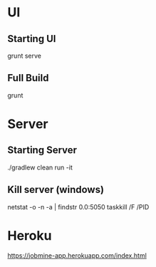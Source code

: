 # UI #

## Starting UI ##
grunt serve

## Full Build ##
grunt

# Server #

## Starting Server ##
./gradlew clean run -it

## Kill server (windows) ##
netstat -o -n -a | findstr 0.0:5050
taskkill /F /PID <pid>


# Heroku #

https://jobmine-app.herokuapp.com/index.html